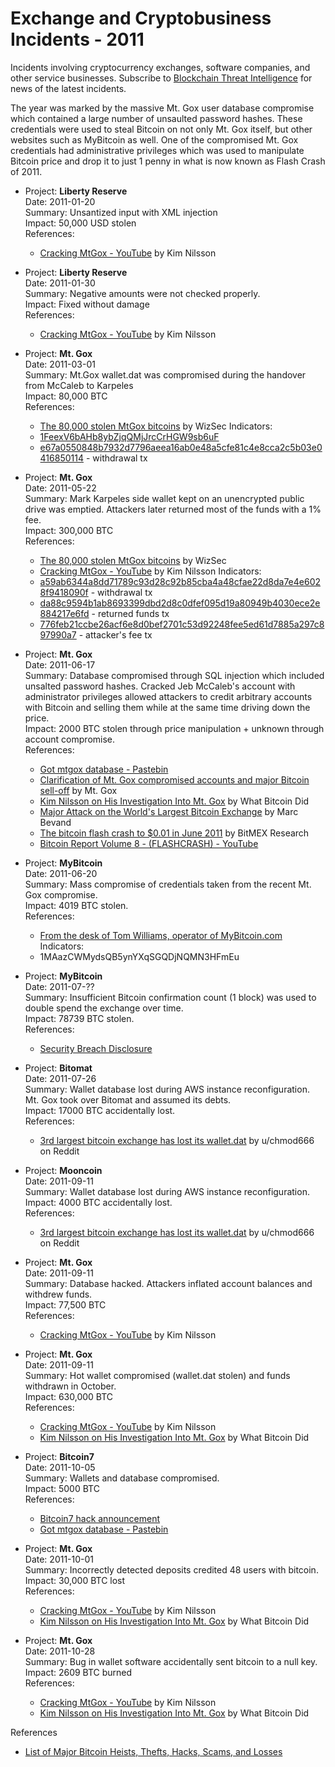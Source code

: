Exchange and Cryptobusiness Incidents - 2011
============================================

Incidents involving cryptocurrency exchanges, software companies, and other service businesses. Subscribe to [Blockchain Threat Intelligence](https://blockthreat.substack.com/) for news of the latest incidents.

The year was marked by the massive Mt. Gox user database compromise which contained a large number of unsaulted password hashes. These credentials were used to steal Bitcoin on not only Mt. Gox itself, but other websites such as MyBitcoin as well. One of the compromised Mt. Gox credentials had administrative privileges which was used to manipulate Bitcoin price and drop it to just 1 penny in what is now known as Flash Crash of 2011.



* Project: **Liberty Reserve**  
  Date: 2011-01-20  
  Summary: Unsantized input with XML injection  
  Impact: 50,000 USD stolen  
  References:  
    * [Cracking MtGox - YouTube](https://www.youtube.com/watch?v=l70iRcSxqzo) by Kim Nilsson

* Project: **Liberty Reserve**  
  Date: 2011-01-30  
  Summary: Negative amounts were not checked properly.  
  Impact: Fixed without damage  
  References:  
    * [Cracking MtGox - YouTube](https://www.youtube.com/watch?v=l70iRcSxqzo) by Kim Nilsson

* Project: **Mt. Gox**  
  Date: 2011-03-01  
  Summary: Mt.Gox wallet.dat was compromised during the handover from McCaleb to Karpeles  
  Impact: 80,000 BTC  
  References:  
    * [The 80,000 stolen MtGox bitcoins](https://blog.wizsec.jp/2020/06/mtgox-march-2011-theft.html) by WizSec
  Indicators:
    * [1FeexV6bAHb8ybZjqQMjJrcCrHGW9sb6uF](https://blockchair.com/bitcoin/address/1FeexV6bAHb8ybZjqQMjJrcCrHGW9sb6uF)
    * [e67a0550848b7932d7796aeea16ab0e48a5cfe81c4e8cca2c5b03e0416850114](https://blockchair.com/bitcoin/transaction/e67a0550848b7932d7796aeea16ab0e48a5cfe81c4e8cca2c5b03e0416850114) - withdrawal tx

* Project: **Mt. Gox**  
  Date: 2011-05-22  
  Summary: Mark Karpeles side wallet kept on an unencrypted public drive was emptied. Attackers later returned most of the funds with a 1% fee.  
  Impact: 300,000 BTC  
  References:  
    * [The 80,000 stolen MtGox bitcoins](https://blog.wizsec.jp/2020/06/mtgox-march-2011-theft.html) by WizSec
    * [Cracking MtGox - YouTube](https://www.youtube.com/watch?v=l70iRcSxqzo) by Kim Nilsson
  Indicators:
    * [a59ab6344a8dd71789c93d28c92b85cba4a48cfae22d8da7e4e6028f9418090f](https://blockchair.com/bitcoin/transaction/a59ab6344a8dd71789c93d28c92b85cba4a48cfae22d8da7e4e6028f9418090f) - withdrawal tx
    * [da88c9594b1ab8693399dbd2d8c0dfef095d19a80949b4030ece2e884217e6fd](https://blockchair.com/bitcoin/transaction/da88c9594b1ab8693399dbd2d8c0dfef095d19a80949b4030ece2e884217e6fd) - returned funds tx
    * [776feb21ccbe26acf6e8d0bef2701c53d92248fee5ed61d7885a297c897990a7](https://blockchair.com/bitcoin/transaction/776feb21ccbe26acf6e8d0bef2701c53d92248fee5ed61d7885a297c897990a7) - attacker's fee tx
 
* Project: **Mt. Gox**  
  Date: 2011-06-17  
  Summary: Database compromised through SQL injection which included unsalted password hashes. Cracked Jeb McCaleb's account with administrator privileges allowed attackers to credit arbitrary accounts with Bitcoin and selling them while at the same time driving down the price.  
  Impact: 2000 BTC stolen through price manipulation + unknown through account compromise.  
  References:  
    * [Got mtgox database - Pastebin](https://web.archive.org/web/20110619054549/https://pastebin.com/xhnNdvte)
    * [Clarification of Mt. Gox compromised accounts and major Bitcoin sell-off](https://web.archive.org/web/20110919162635/https://www.mtgox.com/press_release_20110630.html) by Mt. Gox
    * [Kim Nilsson on His Investigation Into Mt. Gox](https://medium.com/@whatbitcoindid/kim-nilsson-on-his-investigation-into-mt-gox-63db61daf9f8) by What Bitcoin Did
    * [Major Attack on the World's Largest Bitcoin Exchange](http://blog.zorinaq.com/major-attack-on-the-worlds-largest-bitcoin-exchange/) by Marc Bevand
    * [The bitcoin flash crash to $0.01 in June 2011](https://blog.bitmex.com/the-june-2011-flash-crash-to-0-01/) by BitMEX Research
    * [Bitcoin Report Volume 8 - (FLASHCRASH) - YouTube](https://www.youtube.com/watch?v=T1X6qQt9ONg)


* Project: **MyBitcoin**  
  Date: 2011-06-20  
  Summary: Mass compromise of credentials taken from the recent Mt. Gox compromise.  
  Impact: 4019 BTC stolen.  
  References:  
    * [From the desk of Tom Williams, operator of MyBitcoin.com](https://bitcointalk.org/index.php?topic=22221.0)
  Indicators:
    * 1MAazCWMydsQB5ynYXqSGQDjNQMN3HFmEu
    
* Project: **MyBitcoin**  
  Date: 2011-07-??  
  Summary: Insufficient Bitcoin confirmation count (1 block) was used to double spend the exchange over time.  
  Impact: 78739 BTC stolen.  
  References:  
    * [Security Breach Disclosure](https://web.archive.org/web/20111018173154/https://www.mybitcoin.com/)

    
* Project: **Bitomat**  
  Date: 2011-07-26  
  Summary: Wallet database lost during AWS instance reconfiguration. Mt. Gox took over Bitomat and assumed its debts.  
  Impact: 17000 BTC accidentally lost.  
  References:  
    * [3rd largest bitcoin exchange has lost its wallet.dat](https://www.reddit.com/r/Bitcoin/comments/j4t58/3rd_largest_bitcoin_exchange_has_lost_its/) by u/chmod666 on Reddit    

* Project: **Mooncoin**  
  Date: 2011-09-11  
  Summary: Wallet database lost during AWS instance reconfiguration.  
  Impact: 4000 BTC accidentally lost.  
  References:  
    * [3rd largest bitcoin exchange has lost its wallet.dat](https://www.reddit.com/r/Bitcoin/comments/j4t58/3rd_largest_bitcoin_exchange_has_lost_its/) by u/chmod666 on Reddit

* Project: **Mt. Gox**  
  Date: 2011-09-11  
  Summary: Database hacked. Attackers inflated account balances and withdrew funds.  
  Impact: 77,500 BTC  
  References:  
    * [Cracking MtGox - YouTube](https://www.youtube.com/watch?v=l70iRcSxqzo) by Kim Nilsson

* Project: **Mt. Gox**  
  Date: 2011-09-11  
  Summary: Hot wallet compromised (wallet.dat stolen) and funds withdrawn in October.  
  Impact: 630,000 BTC  
  References:  
    * [Cracking MtGox - YouTube](https://www.youtube.com/watch?v=l70iRcSxqzo) by Kim Nilsson
    * [Kim Nilsson on His Investigation Into Mt. Gox](https://medium.com/@whatbitcoindid/kim-nilsson-on-his-investigation-into-mt-gox-63db61daf9f8) by What Bitcoin Did


* Project: **Bitcoin7**  
  Date: 2011-10-05  
  Summary: Wallets and database compromised.  
  Impact: 5000 BTC  
  References:  
    * [Bitcoin7 hack announcement](https://web.archive.org/web/20111007053215/http://bitcoin7.com/)
    * [Got mtgox database - Pastebin](https://web.archive.org/web/20110619054549/https://pastebin.com/xhnNdvte)


* Project: **Mt. Gox**  
  Date: 2011-10-01  
  Summary: Incorrectly detected deposits credited 48 users with bitcoin.  
  Impact: 30,000 BTC lost  
  References:  
    * [Cracking MtGox - YouTube](https://www.youtube.com/watch?v=l70iRcSxqzo) by Kim Nilsson
    * [Kim Nilsson on His Investigation Into Mt. Gox](https://medium.com/@whatbitcoindid/kim-nilsson-on-his-investigation-into-mt-gox-63db61daf9f8) by What Bitcoin Did

* Project: **Mt. Gox**  
  Date: 2011-10-28  
  Summary: Bug in wallet software accidentally sent bitcoin to a null key.  
  Impact: 2609 BTC burned  
  References:  
    * [Cracking MtGox - YouTube](https://www.youtube.com/watch?v=l70iRcSxqzo) by Kim Nilsson
    * [Kim Nilsson on His Investigation Into Mt. Gox](https://medium.com/@whatbitcoindid/kim-nilsson-on-his-investigation-into-mt-gox-63db61daf9f8) by What Bitcoin Did


References
* [List of Major Bitcoin Heists, Thefts, Hacks, Scams, and Losses](https://bitcointalk.org/index.php?topic=576337.0)
